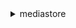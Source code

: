 <details><summary>mediastore</summary><blockquote>

- **<details><summary>create-container</summary><blockquote>**

  * --container-name
  * --tags
  * --cli-input-json
  * --cli-input-yaml
  * --generate-cli-skeleton


- **<details><summary>delete-container</summary><blockquote>**

  * --container-name
  * --cli-input-json
  * --cli-input-yaml
  * --generate-cli-skeleton


- **<details><summary>delete-container-policy</summary><blockquote>**

  * --container-name
  * --cli-input-json
  * --cli-input-yaml
  * --generate-cli-skeleton


- **<details><summary>delete-cors-policy</summary><blockquote>**

  * --container-name
  * --cli-input-json
  * --cli-input-yaml
  * --generate-cli-skeleton


- **<details><summary>delete-lifecycle-policy</summary><blockquote>**

  * --container-name
  * --cli-input-json
  * --cli-input-yaml
  * --generate-cli-skeleton


- **<details><summary>delete-metric-policy</summary><blockquote>**

  * --container-name
  * --cli-input-json
  * --cli-input-yaml
  * --generate-cli-skeleton


- **<details><summary>describe-container</summary><blockquote>**

  * --container-name
  * --cli-input-json
  * --cli-input-yaml
  * --generate-cli-skeleton


- **<details><summary>get-container-policy</summary><blockquote>**

  * --container-name
  * --cli-input-json
  * --cli-input-yaml
  * --generate-cli-skeleton


- **<details><summary>get-cors-policy</summary><blockquote>**

  * --container-name
  * --cli-input-json
  * --cli-input-yaml
  * --generate-cli-skeleton


- **<details><summary>get-lifecycle-policy</summary><blockquote>**

  * --container-name
  * --cli-input-json
  * --cli-input-yaml
  * --generate-cli-skeleton


- **<details><summary>get-metric-policy</summary><blockquote>**

  * --container-name
  * --cli-input-json
  * --cli-input-yaml
  * --generate-cli-skeleton


- **<details><summary>help</summary><blockquote>**

  * 


- **<details><summary>list-containers</summary><blockquote>**

  * --cli-input-json
  * --cli-input-yaml
  * --starting-token
  * --page-size
  * --max-items
  * --generate-cli-skeleton


- **<details><summary>list-tags-for-resource</summary><blockquote>**

  * --resource
  * --cli-input-json
  * --cli-input-yaml
  * --generate-cli-skeleton


- **<details><summary>put-container-policy</summary><blockquote>**

  * --container-name
  * --policy
  * --cli-input-json
  * --cli-input-yaml
  * --generate-cli-skeleton


- **<details><summary>put-cors-policy</summary><blockquote>**

  * --container-name
  * --cors-policy
  * --cli-input-json
  * --cli-input-yaml
  * --generate-cli-skeleton


- **<details><summary>put-lifecycle-policy</summary><blockquote>**

  * --container-name
  * --lifecycle-policy
  * --cli-input-json
  * --cli-input-yaml
  * --generate-cli-skeleton


- **<details><summary>put-metric-policy</summary><blockquote>**

  * --container-name
  * --metric-policy
  * --cli-input-json
  * --cli-input-yaml
  * --generate-cli-skeleton


- **<details><summary>start-access-logging</summary><blockquote>**

  * --container-name
  * --cli-input-json
  * --cli-input-yaml
  * --generate-cli-skeleton


- **<details><summary>stop-access-logging</summary><blockquote>**

  * --container-name
  * --cli-input-json
  * --cli-input-yaml
  * --generate-cli-skeleton


- **<details><summary>tag-resource</summary><blockquote>**

  * --resource
  * --tags
  * --cli-input-json
  * --cli-input-yaml
  * --generate-cli-skeleton


- **<details><summary>untag-resource</summary><blockquote>**

  * --resource
  * --tag-keys
  * --cli-input-json
  * --cli-input-yaml
  * --generate-cli-skeleton


</blockquote></details>
</blockquote></details>
</blockquote></details>
</blockquote></details>
</blockquote></details>
</blockquote></details>
</blockquote></details>
</blockquote></details>
</blockquote></details>
</blockquote></details>
</blockquote></details>
</blockquote></details>
</blockquote></details>
</blockquote></details>
</blockquote></details>
</blockquote></details>
</blockquote></details>
</blockquote></details>
</blockquote></details>
</blockquote></details>
</blockquote></details>
</blockquote></details>
</blockquote></details>
